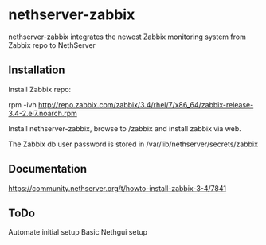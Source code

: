 # nethserver-zabbix

nethserver-zabbix integrates the newest Zabbix monitoring system from Zabbix repo to NethServer

## Installation

Install Zabbix repo:

rpm -ivh http://repo.zabbix.com/zabbix/3.4/rhel/7/x86_64/zabbix-release-3.4-2.el7.noarch.rpm

Install nethserver-zabbix, browse to /zabbix and install zabbix via web.

The Zabbix db user password is stored in /var/lib/nethserver/secrets/zabbix

## Documentation

https://community.nethserver.org/t/howto-install-zabbix-3-4/7841

## ToDo

Automate initial setup
Basic Nethgui setup
